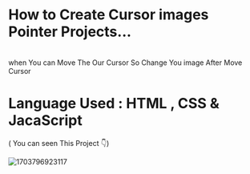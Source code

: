 # How to Create Cursor images Pointer Projects...
<br>
when You can Move The Our Cursor So Change You image After Move Cursor

# Language Used : HTML , CSS & JacaScript

( You can seen This Project 👇)


![1703796923117](https://github.com/MohdHadi72/Cursor-Image-Pointer-Project/assets/154020781/4a65dbbc-a708-4966-b37a-e330203a934e)
